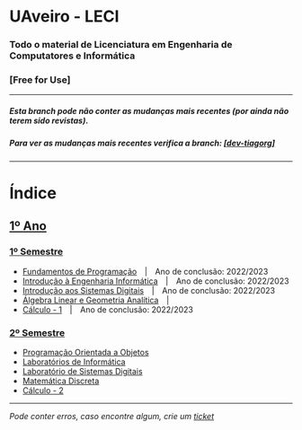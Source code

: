 # UAveiro - LECI
### Todo o material de Licenciatura em Engenharia de Computatores e Informática
### [Free for Use]
---
##### Esta _branch_ pode não conter as mudanças mais recentes (por ainda não terem sido revistas).
##### Para ver as mudanças mais recentes verifica a _branch_: [[dev-tiagorg]](https://github.com/TiagoRG/uaveiro-leci/tree/dev-tiagorg)

---

# Índice
## [1º Ano](https://github.com/TiagoRG/uaveiro-leci/tree/master/1ano/1semestre)
### [1º Semestre](https://github.com/TiagoRG/uaveiro-leci/tree/master/1ano/1semestre)

- [Fundamentos de Programação](https://github.com/TiagoRG/uaveiro-leci/tree/master/1ano/1semestre/fp)&emsp;|&emsp;Ano de conclusão: 2022/2023
- [Introdução à Engenharia Informática](https://github.com/TiagoRG/uaveiro-leci/tree/master/1ano/1semestre/iei)&emsp;|&emsp;Ano de conclusão: 2022/2023
- [Introdução aos Sistemas Digitais](https://github.com/TiagoRG/uaveiro-leci/tree/master/1ano/1semestre/isd)&emsp;|&emsp;Ano de conclusão: 2022/2023
- [&Aacute;lgebra Linear e Geometria Anal&iacute;tica](https://github.com/TiagoRG/uaveiro-leci/tree/master/1ano/1semestre/alga)&emsp;|&emsp;
- [C&aacute;lculo - 1](https://github.com/TiagoRG/uaveiro-leci/tree/master/1ano/1semestre/c1)&emsp;|&emsp;Ano de conclusão: 2022/2023

### [2º Semestre](https://github.com/TiagoRG/uaveiro-leci/tree/master/1ano/2semestre)

- [Programação Orientada a Objetos](https://github.com/TiagoRG/uaveiro-leci/tree/master/1ano/2semestre/poo)
- [Laboratórios de Informática](https://github.com/TiagoRG/uaveiro-leci/tree/master/1ano/2semestre/labi)
- [Laboratório de Sistemas Digitais](https://github.com/TiagoRG/uaveiro-leci/tree/master/1ano/2semestre/lsd)
- [Matem&aacute;tica Discreta](https://github.com/TiagoRG/uaveiro-leci/tree/master/1ano/2semestre/md)
- [C&aacute;lculo - 2](https://github.com/TiagoRG/uaveiro-leci/tree/master/1ano/2semestre/c2)

---
*Pode conter erros, caso encontre algum, crie um* [*ticket*](https://github.com/TiagoRG/uaveiro-leci/issues/new)
